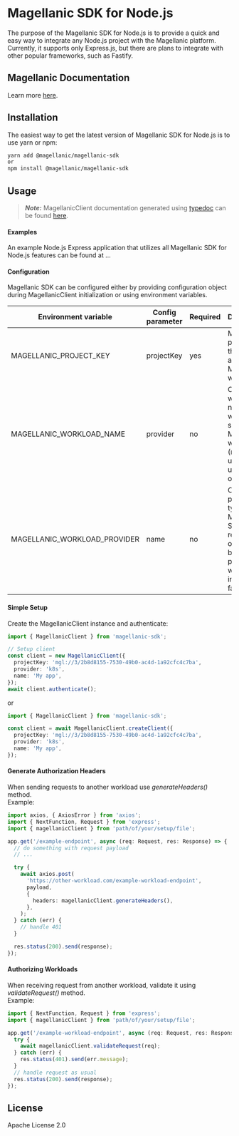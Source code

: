 # Magellanic SDK for Node.js

The purpose of the Magellanic SDK for Node.js is to provide a quick and easy way to integrate any Node.js project with the Magellanic platform. Currently, it supports only Express.js, but there are plans to integrate with other popular frameworks, such as Fastify.

## Magellanic Documentation

Learn more [here](https://docs.magellanic.ai).

## Installation

The easiest way to get the latest version of Magellanic SDK for Node.js is to use yarn or npm:

```bash
yarn add @magellanic/magellanic-sdk
or
npm install @magellanic/magellanic-sdk
```

## Usage

> _**Note:**_ MagellanicClient documentation generated using [typedoc](https://github.com/TypeStrong/typedoc) can be found [here](docs/classes/MagellanicClient.md).

#### Examples

An example Node.js Express application that utilizes all Magellanic SDK for Node.js features can be found at ...

#### Configuration

Magellanic SDK can be configured either by providing configuration object during MagellanicClient initialization or using environment variables.

| Environment variable         | Config parameter | Required | Description                                                                                                         |
|------------------------------|------------------|----------|---------------------------------------------------------------------------------------------------------------------|
| MAGELLANIC_PROJECT_KEY       | projectKey       | yes      | Magellanic project key that is available in Magellanic web app                                                      |
| MAGELLANIC_WORKLOAD_NAME     | provider         | no       | Optional workload name that will be shown in Magellanic web app (random uuid will be used otherwise)                |
| MAGELLANIC_WORKLOAD_PROVIDER | name             | no       | Optional provider type. Magellanic SDK will resolve it on its own, but providing it will make initialization faster |


#### Simple Setup

Create the MagellanicClient instance and authenticate:

```ts
import { MagellanicClient } from 'magellanic-sdk';

// Setup client
const client = new MagellanicClient({
  projectKey: 'mgl://3/2b8d8155-7530-49b0-ac4d-1a92cfc4c7ba',
  provider: 'k8s',
  name: 'My app',
});
await client.authenticate();
```

or

```ts
import { MagellanicClient } from 'magellanic-sdk';

const client = await MagellanicClient.createClient({
  projectKey: 'mgl://3/2b8d8155-7530-49b0-ac4d-1a92cfc4c7ba',
  provider: 'k8s',
  name: 'My app',
});
```

#### Generate Authorization Headers

When sending requests to another workload use _generateHeaders()_ method. <br>
Example:

```ts
import axios, { AxiosError } from 'axios';
import { NextFunction, Request } from 'express';
import { magellanicClient } from 'path/of/your/setup/file';

app.get('/example-endpoint', async (req: Request, res: Response) => {
  // do something with request payload
  // ...

  try {
    await axios.post(
      'https://other-workload.com/example-workload-endpoint',
      payload,
      {
        headers: magellanicClient.generateHeaders(),
      },
    );
  } catch (err) {
    // handle 401
  }

  res.status(200).send(response);
});
```

#### Authorizing Workloads

When receiving request from another workload, validate it using _validateRequest()_ method. <br>
Example:

```ts
import { NextFunction, Request } from 'express';
import { magellanicClient } from 'path/of/your/setup/file';

app.get('/example-workload-endpoint', async (req: Request, res: Response) => {
  try {
    await magellanicClient.validateRequest(req);
  } catch (err) {
    res.status(401).send(err.message);
  }
  // handle request as usual
  res.status(200).send(response);
});
```

## License

Apache License 2.0
